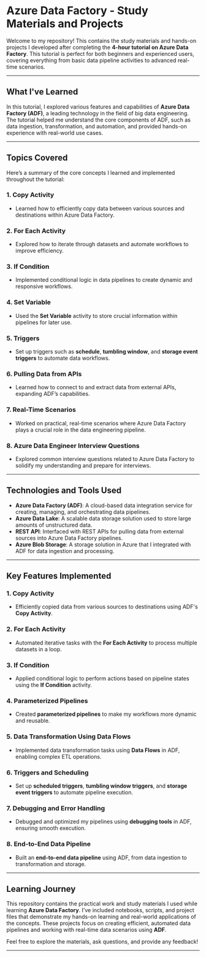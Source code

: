 # Azure Data Factory - Study Materials and Projects

Welcome to my repository! This contains the study materials and hands-on projects I developed after completing the **4-hour tutorial on Azure Data Factory**. This tutorial is perfect for both beginners and experienced users, covering everything from basic data pipeline activities to advanced real-time scenarios.

---

## What I've Learned

In this tutorial, I explored various features and capabilities of **Azure Data Factory (ADF)**, a leading technology in the field of big data engineering. The tutorial helped me understand the core components of ADF, such as data ingestion, transformation, and automation, and provided hands-on experience with real-world use cases.

---

## Topics Covered

Here’s a summary of the core concepts I learned and implemented throughout the tutorial:

### 1. **Copy Activity**
   - Learned how to efficiently copy data between various sources and destinations within Azure Data Factory.

### 2. **For Each Activity**
   - Explored how to iterate through datasets and automate workflows to improve efficiency.

### 3. **If Condition**
   - Implemented conditional logic in data pipelines to create dynamic and responsive workflows.

### 4. **Set Variable**
   - Used the **Set Variable** activity to store crucial information within pipelines for later use.

### 5. **Triggers**
   - Set up triggers such as **schedule**, **tumbling window**, and **storage event triggers** to automate data workflows.

### 6. **Pulling Data from APIs**
   - Learned how to connect to and extract data from external APIs, expanding ADF’s capabilities.

### 7. **Real-Time Scenarios**
   - Worked on practical, real-time scenarios where Azure Data Factory plays a crucial role in the data engineering pipeline.

### 8. **Azure Data Engineer Interview Questions**
   - Explored common interview questions related to Azure Data Factory to solidify my understanding and prepare for interviews.

---

## Technologies and Tools Used

- **Azure Data Factory (ADF)**: A cloud-based data integration service for creating, managing, and orchestrating data pipelines.
- **Azure Data Lake**: A scalable data storage solution used to store large amounts of unstructured data.
- **REST API**: Interfaced with REST APIs for pulling data from external sources into Azure Data Factory pipelines.
- **Azure Blob Storage**: A storage solution in Azure that I integrated with ADF for data ingestion and processing.

---

## Key Features Implemented

### 1. **Copy Activity**
   - Efficiently copied data from various sources to destinations using ADF's **Copy Activity**.

### 2. **For Each Activity**
   - Automated iterative tasks with the **For Each Activity** to process multiple datasets in a loop.

### 3. **If Condition**
   - Applied conditional logic to perform actions based on pipeline states using the **If Condition** activity.

### 4. **Parameterized Pipelines**
   - Created **parameterized pipelines** to make my workflows more dynamic and reusable.

### 5. **Data Transformation Using Data Flows**
   - Implemented data transformation tasks using **Data Flows** in ADF, enabling complex ETL operations.

### 6. **Triggers and Scheduling**
   - Set up **scheduled triggers**, **tumbling window triggers**, and **storage event triggers** to automate pipeline execution.

### 7. **Debugging and Error Handling**
   - Debugged and optimized my pipelines using **debugging tools** in ADF, ensuring smooth execution.

### 8. **End-to-End Data Pipeline**
   - Built an **end-to-end data pipeline** using ADF, from data ingestion to transformation and storage.

---

## Learning Journey

This repository contains the practical work and study materials I used while learning **Azure Data Factory**. I’ve included notebooks, scripts, and project files that demonstrate my hands-on learning and real-world applications of the concepts. These projects focus on creating efficient, automated data pipelines and working with real-time data scenarios using **ADF**.

Feel free to explore the materials, ask questions, and provide any feedback!

---


